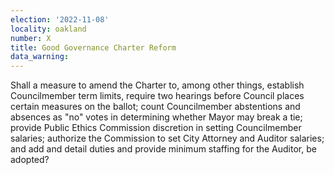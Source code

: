 ```yaml
---
election: '2022-11-08'
locality: oakland
number: X
title: Good Governance Charter Reform
data_warning:
---
```

Shall a measure to amend the Charter to, among other things, establish Councilmember term limits, require two hearings before Council places certain measures on the ballot; count Councilmember abstentions and absences as "no" votes in determining whether Mayor may break a tie; provide Public Ethics Commission discretion in setting Councilmember salaries; authorize the Commission to set City Attorney and Auditor salaries; and add and detail duties and provide minimum staffing for the Auditor, be adopted?
